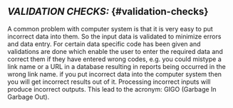 ## **_VALIDATION CHECKS:_** {#validation-checks}

A common problem with computer system is that it is very easy to put incorrect data into them. So the input data is validated to minimize errors and data entry. For certain data specific code has been given and validations are done which enable the user to enter the required data and correct them if they have entered wrong codes, e.g. you could mistype a link name or a URL in a database resulting in reports being occurred in the wrong link name. if you put incorrect data into the computer system then you will get incorrect results out of it. Processing incorrect inputs will produce incorrect outputs. This lead to the acronym: GIGO (Garbage In Garbage Out).